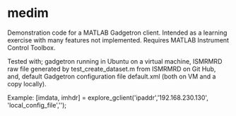 # medim
Demonstration code for a MATLAB Gadgetron client.
Intended as a learning exercise with many features not implemented.
Requires MATLAB Instrument Control Toolbox.

Tested with;
  gadgetron running in Ubuntu on a virtual machine, 
  ISMRMRD raw file generated by test_create_dataset.m from ISMRMRD on Git Hub, and, 
  default Gadgetron configuration file default.xml (both on VM and a copy locally).

Example:
  [imdata, imhdr] = explore_gclient('ipaddr','192.168.230.130', 'local_config_file','');



